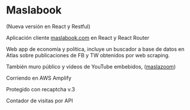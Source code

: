 # Maslabook

(Nueva versión en React y Restful)

Aplicación cliente [maslabook.com] en React y React Router

Web app de economía y política, incluye un buscador a base de datos en Atlas sobre publicaciones de FB y TW obtenidos por web scraping.

También muro público y videos de YouTube embebidos, ([maslazoom])

Corriendo en AWS Amplify

Protegido con recaptcha v.3

Contador de visitas por API

[maslabook.com]: <https://maslabook.com/>
[maslazoom]: <https://maslabook.com/maslazoom/>
